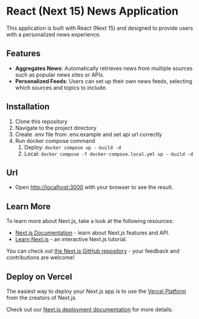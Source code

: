 # React (Next 15) News Application

This application is built with React (Next 15) and designed to provide users with a personalized news experience.

## Features

- **Aggregates News**: Automatically retrieves news from multiple sources such as popular news sites or APIs.
- **Personalized Feeds**: Users can set up their own news feeds, selecting which sources and topics to include.

## Installation

1. Clone this repository
2. Navigate to the project directory
3. Create .env file from .env.example and set api url correctly
4. Run docker compose command
    1. Deploy: `docker compose up --build -d`
    2. Local: `docker compose -f docker-compose.local.yml up --build -d`

## Url
- Open [http://localhost:3000](http://localhost:3000) with your browser to see the result.

## Learn More

To learn more about Next.js, take a look at the following resources:

- [Next.js Documentation](https://nextjs.org/docs) - learn about Next.js features and API.
- [Learn Next.js](https://nextjs.org/learn) - an interactive Next.js tutorial.

You can check out [the Next.js GitHub repository](https://github.com/vercel/next.js) - your feedback and contributions are welcome!

## Deploy on Vercel

The easiest way to deploy your Next.js app is to use the [Vercel Platform](https://vercel.com/new?utm_medium=default-template&filter=next.js&utm_source=create-next-app&utm_campaign=create-next-app-readme) from the creators of Next.js.

Check out our [Next.js deployment documentation](https://nextjs.org/docs/app/building-your-application/deploying) for more details.

